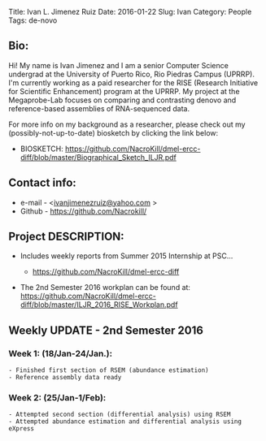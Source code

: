 Title: Ivan L. Jimenez Ruiz
Date: 2016-01-22
Slug: Ivan
Category: People
Tags: de-novo

## Bio:

 Hi! 
 My name is Ivan Jimenez and I am a senior Computer Science undergrad at the University of Puerto Rico, Rio Piedras Campus (UPRRP). I'm currently working as a paid researcher for the RISE (Research Initiative for Scientific Enhancement) program at the UPRRP. My project at the Megaprobe-Lab focuses on comparing and contrasting denovo and reference-based assemblies of RNA-sequenced data. 

 For more info on my background as a researcher, please check out my (possibly-not-up-to-date) biosketch by clicking the link below:

 - BIOSKETCH: <https://github.com/NacroKill/dmel-ercc-diff/blob/master/Biographical_Sketch_ILJR.pdf>

## Contact info:

 - e-mail - <ivanjimenezruiz@yahoo.com >
 - Github - <https://github.com/Nacrokill/>

## Project DESCRIPTION:

 -  Includes weekly reports from Summer 2015 Internship at PSC...

	- <https://github.com/NacroKill/dmel-ercc-diff>

 - The 2nd Semester 2016 workplan can be found at: <https://github.com/NacroKill/dmel-ercc-diff/blob/master/ILJR_2016_RISE_Workplan.pdf>

## Weekly UPDATE - 2nd Semester 2016

### Week 1: (18/Jan-24/Jan.):

	- Finished first section of RSEM (abundance estimation)
	- Reference assembly data ready 

### Week 2: (25/Jan-1/Feb):

	- Attempted second section (differential analysis) using RSEM
	- Attempted abundance estimation and differential analysis using eXpress